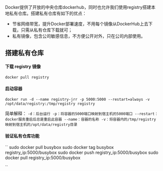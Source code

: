 Docker提供了开放的中央仓库dockerhub，同时也允许我们使用registry搭建本地私有仓库。搭建私有仓库有如下的优点：

* 节省网络带宽，提升Docker部署速度，不用每个镜像从DockerHub上去下载，只需从私有仓库下载就可；
* 私有镜像，包含公司敏感信息，不方便公开对外，只在公司内部使用。

## 搭建私有仓库

#### 下载 registry 镜像

`docker pull registry`

#### 启动容器

`docker run -d --name registry-jrr -p 5000:5000 --restart=always -v /opt/data/registry:/tmp/registry registry`

简单解释：
``
-d：后台运行
-p：将容器的5000端口映射到宿主机的5000端口
--restart：docker服务重启后总是重启此容器
--name：容器的名称
-v：将容器内的/tmp/registry映射到宿主机的/opt/data/registry目录
``
#### 验证私有仓库功能

``
sudo docker pull busybox
sudo docker tag busybox registry_ip:5000/busybox
sudo docker push registry_ip:5000/busybox
sudo docker pull registry_ip:5000/busybox

``
